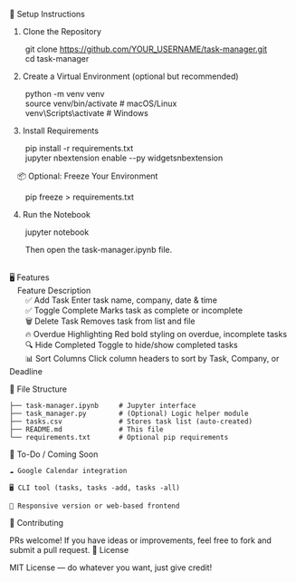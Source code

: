🚀 Setup Instructions
1. Clone the Repository

&emsp;&emsp;git clone https://github.com/YOUR_USERNAME/task-manager.git<br>
&emsp;&emsp;cd task-manager<br>


2. Create a Virtual Environment (optional but recommended)

&emsp;&emsp;python -m venv venv<br>
&emsp;&emsp;source venv/bin/activate     # macOS/Linux<br>
&emsp;&emsp;venv\Scripts\activate        # Windows<br>

3. Install Requirements

&emsp;&emsp;pip install -r requirements.txt<br>
&emsp;&emsp;jupyter nbextension enable --py widgetsnbextension<br>

&emsp;📦 Optional: Freeze Your Environment

&emsp;&emsp;pip freeze > requirements.txt

4. Run the Notebook

&emsp;&emsp;jupyter notebook

&emsp;&emsp;Then open the task-manager.ipynb file.<br><br>

🖥 Features<br>
&emsp;Feature	Description<br>
&emsp;&emsp;✅ Add Task	Enter task name, company, date & time<br>
&emsp;&emsp;✅ Toggle Complete	Marks task as complete or incomplete<br>
&emsp;&emsp;🗑️ Delete Task	Removes task from list and file<br>
&emsp;&emsp;🔥 Overdue Highlighting	Red bold styling on overdue, incomplete tasks<br>
&emsp;&emsp;🔍 Hide Completed	Toggle to hide/show completed tasks<br>
&emsp;&emsp;📊 Sort Columns	Click column headers to sort by Task, Company, or Deadline<br>

📂 File Structure

```task-manager/
├── task-manager.ipynb     # Jupyter interface
├── task_manager.py        # (Optional) Logic helper module
├── tasks.csv              # Stores task list (auto-created)
├── README.md              # This file
└── requirements.txt       # Optional pip requirements
```

📌 To-Do / Coming Soon

    ☁️ Google Calendar integration

    🖥️ CLI tool (tasks, tasks -add, tasks -all)

    📱 Responsive version or web-based frontend

🤝 Contributing

PRs welcome! If you have ideas or improvements, feel free to fork and submit a pull request.
📄 License

MIT License — do whatever you want, just give credit!
